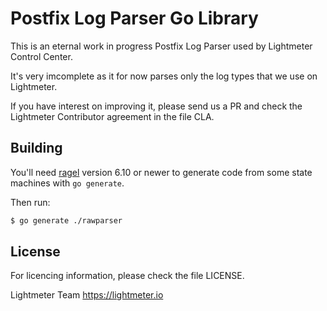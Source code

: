 # Postfix Log Parser Go Library

This is an eternal work in progress Postfix Log Parser used by Lightmeter Control Center.

It's very imcomplete as it for now parses only the log types that we use on Lightmeter.

If you have interest on improving it, please send us a PR and check the Lightmeter Contributor agreement in the file CLA.

## Building

You'll need [ragel](http://www.colm.net/open-source/ragel/) version 6.10 or newer to generate code from some state machines with `go generate`.

Then run:

```sh
$ go generate ./rawparser
```

## License

For licencing information, please check the file LICENSE.

Lightmeter Team
https://lightmeter.io
